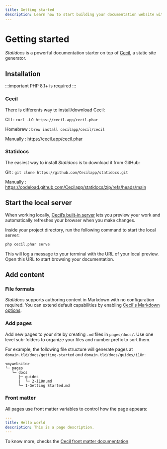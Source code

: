 ```yaml
---
title: Getting started
description: Learn how to start building your documentation website with Statidocs, powered by Cecil.
---
```

# Getting started

_Statidocs_ is a powerful documentation starter on top of [Cecil](https://cecil.app), a static site generator.

## Installation

:::important
PHP 8.1+ is required
:::

### Cecil

There is differents way to install/download Cecil:

CLI
: `curl -LO https://cecil.app/cecil.phar`

Homebrew
: `brew install cecilapp/cecil/cecil`

Manually
: <https://cecil.app/cecil.phar>

### Statidocs

The easiest way to install _Statidocs_ is to download it from GitHub:

Git
: `git clone https://github.com/Cecilapp/statidocs.git`

Manually
: <https://codeload.github.com/Cecilapp/statidocs/zip/refs/heads/main>

## Start the local server

When working locally, [Cecil’s built-in server](https://cecil.app/documentation/commands/#serve) lets you preview your work and automatically refreshes your browser when you make changes.

Inside your project directory, run the following command to start the local server:

```bash
php cecil.phar serve
```

This will log a message to your terminal with the URL of your local preview. Open this URL to start browsing your documentation.

## Add content

### File formats

_Statidocs_ supports authoring content in Markdown with no configuration required. You can extend default capabilities by enabling [Cecil's Markdown options](https://cecil.app/documentation/content/#markdown).

### Add pages

Add new pages to your site by creating `.md` files in `pages/docs/`. Use one level sub-folders to organize your files and number prefix to sort them.

For example, the following file structure will generate pages at `domain.tld/docs/getting-started` and `domain.tld/docs/guides/i18n`:

```text
<mywebsite>
└─ pages
   └─ docs
      ├─ guides
      |  └─ 2-i18n.md
      └─ 1-Getting Started.md
```

### Front matter

All pages use front matter variables to control how the page appears:

```yaml
---
title: Hello world
description: This is a page description.
---
```

To know more, checks the [Cecil front matter documentation](https://cecil.app/documentation/content/#front-matter).
